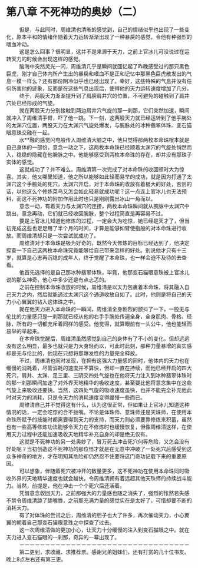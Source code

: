 <h1>第八章 不死神功的奥妙（二）</h1>
<div id="content">&nbsp&nbsp&nbsp&nbsp&nbsp&nbsp&nbsp&nbsp
 但是，与此同时，周维清也清晰的感觉到，自己的情绪似乎也出现了一些变化，原本平和的情绪伴随着天力运转渐渐出现了一种暴戾的感觉，令他有种强烈的嗜血冲动。
 <br/>&nbsp&nbsp&nbsp&nbsp&nbsp&nbsp&nbsp&nbsp
 这是怎么回事？很明显，这并不是来源于天力，之前上官冰儿可没说过在运转天力的时候会出现这样的感觉。
 <br/>&nbsp&nbsp&nbsp&nbsp&nbsp&nbsp&nbsp&nbsp
 脑海中突然灵光一闪，周维清几乎是瞬间就回忆起了昨晚感受过的那只黑色巨虎，刚才自己体内所产生出的暴戾和嗜血不是正和记忆中那黑色巨虎散发出的气息一模一样么？还有那份阴冷似乎也已经出现了。幸好，这些特殊的气息并没有任何伤害他的迹象，反而是在这些气息出现后，使得他的天力运转速度增加了几分。
 <br/>&nbsp&nbsp&nbsp&nbsp&nbsp&nbsp&nbsp&nbsp
 终于，两股天力渐渐提升到了肩膀肩井穴的位置，不可避免的碰触到了肩井穴处已经形成的气旋。
 <br/>&nbsp&nbsp&nbsp&nbsp&nbsp&nbsp&nbsp&nbsp
 就在两股天力分别接触到两边肩井穴气旋的那一刹那，它们突然加速，瞬间就冲入了周维清手臂，吓了他一跳。下一刻，这两股天力就已经运转到了他手腕处的太渊穴位置，两股天力在太渊穴气旋处爆发，与腕脉处的冰种翡翠体珠、变石猫眼意珠交融在一起。
 <br/>&nbsp&nbsp&nbsp&nbsp&nbsp&nbsp&nbsp&nbsp
 水**融的感觉闪电般传入周维清大脑之中，他只觉得那两枚本命珠根本就是自己身体的一部份，意念一动之下，这两枚本命珠已经顺着太渊穴的气旋处悄然而入，稳稳的隐藏在他腕脉之中。他能够感受到两枚本命珠的存在，却并没有那珠子实体的感觉。
 <br/>&nbsp&nbsp&nbsp&nbsp&nbsp&nbsp&nbsp&nbsp
 这就成功了？并不难么。周维清第一次完成了对本命珠的收回顿时大为惊喜。其实，他又哪里知道，他之所以能够如此轻而易举的成功，就是因为打通了太渊穴这个手腕处的死穴，太渊穴开启，对于本命珠的收放有着极大的好处，否则的话，以他这么个修炼菜鸟又怎会如此轻易就成功呢？这一点连上官冰儿也无法预料，而这不死神功的附加作用此时也只是刚刚露出冰山一角而以。
 <br/>&nbsp&nbsp&nbsp&nbsp&nbsp&nbsp&nbsp&nbsp
 意念一动，有着天力与太渊穴的连接，两枚本命珠瞬间就从腕脉中太渊穴中跳出，意念再动，它们就已经收回腕脉，整个过程简直是再容易不过。
 <br/>&nbsp&nbsp&nbsp&nbsp&nbsp&nbsp&nbsp&nbsp
 要是上官冰儿知道他修炼的过程，一定会大为吃惊，她已经是天才了，但当初完成这些也足足用了半个月的时间，才算是能够如臂使指般的对本命珠进行收放。而周维清却只是一次尝试就成功了。
 <br/>&nbsp&nbsp&nbsp&nbsp&nbsp&nbsp&nbsp&nbsp
 周维清对于本命珠是极为好奇的，既然今天修炼的目标已经达到了，他决定探查一下自己这两枚本命珠究竟能够给自己带来怎样的好处。别说他才只有十三岁，就算是心志再沉稳的成年人，终于觉醒了本命珠，也一样会迫不及待的去查看。
 <br/>&nbsp&nbsp&nbsp&nbsp&nbsp&nbsp&nbsp&nbsp
 他首先选择的是自己那冰种翡翠体珠，毕竟，他那变石猫眼意珠被上官冰儿说的那么神奇，他心中多少还是有点忐忑的。
 <br/>&nbsp&nbsp&nbsp&nbsp&nbsp&nbsp&nbsp&nbsp
 之前在控制本命珠收放的时候，周维清是以天力包裹着本命珠，将其融入自己天力之内，然后就能通过太渊穴这个通道收放自如了。此时，他则是将自己的天力小心翼翼的钻入这体珠之中。
 <br/>&nbsp&nbsp&nbsp&nbsp&nbsp&nbsp&nbsp&nbsp
 就在他天力进入本命珠的一瞬间，周维清全身剧烈的颤抖了一下，一股无与伦比的力量感只是一刹那就已经从他的右手手腕处传遍全身，全身肌肉、骨格、经脉，所有的一切都充斥着同样的感受。他觉得，就算眼前有一头公牛，他也能轻而易举的举起来。
 <br/>&nbsp&nbsp&nbsp&nbsp&nbsp&nbsp&nbsp&nbsp
 在本命珠觉醒后，周维清虽然感觉到自己的身体有了不小的变化，但却远远没有这么明显，最多也就只是力大身轻而以，可此时此刻，那种力量暴增的真实感却是无与伦比的，他现在只想将那爆发性的力量完全释放。
 <br/>&nbsp&nbsp&nbsp&nbsp&nbsp&nbsp&nbsp&nbsp
 不过，周维清也同时发现，在拥有这强大力量感的同时，他体内的天力也在缓慢的消耗着，尽管消耗的速度并不算快，但却一直在持续，而他已经开启的四大死穴，肩井、太渊、足三里、三阴交四处气旋也在他将天力注入到冰种翡翠体珠时的那一刹那瞬间加速了对外界天地精华的吸收速度，甚至要比他将意念集中在这些气旋上来吸收还要快。当然，这四处气旋的吸收速度虽快，也并不能完全补充他此时对天力的消耗，只是令天力的消耗速度变得缓慢一些而已。
 <br/>&nbsp&nbsp&nbsp&nbsp&nbsp&nbsp&nbsp&nbsp
 周维清自己并不觉得这有什么，认为这很正常，但如果让上官冰儿知道这种情况的话，一定会吃惊的合不拢嘴。不论是体珠师、意珠师还是天珠师，在使用本命珠所赋予的技能时都需要得到天力的支持，而天力则必须要靠修炼来积蓄，虽然也有一些高等修炼功法能够令天力在不修炼时也缓慢恢复，但像周维清这样，在使用天力过程中还能加速吸收天地精华补充自身的却是绝无仅有。
 <br/>&nbsp&nbsp&nbsp&nbsp&nbsp&nbsp&nbsp&nbsp
 这就是不死神功的另一处奥妙了，冒万死去冲击死穴何等危险，又怎会没有好处呢？当初创造这不死神功的那位怪才就是在无意中冲破了一处死穴后感受到这众多神奇的地方，才在明知其危险却仍然忍不住要将这门奇功记载下来的重要原因。
 <br/>&nbsp&nbsp&nbsp&nbsp&nbsp&nbsp&nbsp&nbsp
 可以想象，伴随着死穴被冲开的数量更多，这不死神功在使用本命珠同时吸收外界的天地精华速度也就会越快，令周维清拥有着远超其他天珠师的持续战斗能力。当然，前提是，他在冲击一个个死穴后还活着。
 <br/>&nbsp&nbsp&nbsp&nbsp&nbsp&nbsp&nbsp&nbsp
 凭借意念收回天力，之前那强大的力量感也随之消失了，强烈的怅然若失感不禁令周维清舔了舔嘴唇，之前那充满力量的感觉实在是太好了，可惜却要不断的消耗天力。
 <br/>&nbsp&nbsp&nbsp&nbsp&nbsp&nbsp&nbsp&nbsp
 有了对体珠的尝试之后，周维清的胆子也大了许多，再次催动天力，小心翼翼的朝着自己那变石猫眼意珠之中探查了过去。
 <br/>&nbsp&nbsp&nbsp&nbsp&nbsp&nbsp&nbsp&nbsp
 这一次周维清做的更加小心，让天力十分缓慢的注入到变石猫眼之中。就在天力进入变石猫眼的一刹那，奇异的一幕出现了。
 <br/>&nbsp&nbsp&nbsp&nbsp&nbsp&nbsp&nbsp&nbsp
 －－－－－－－－－－－－－－－－－－－－－－－－－－－－－－－－－
 <br/>&nbsp&nbsp&nbsp&nbsp&nbsp&nbsp&nbsp&nbsp
 第二更到，求收藏、求推荐票。感谢兄弟姐妹们，还有打赏的几十位书友。晚上8点左右还有第三更。
 <br/>&nbsp&nbsp&nbsp&nbsp&nbsp&nbsp&nbsp&nbsp
</div>
